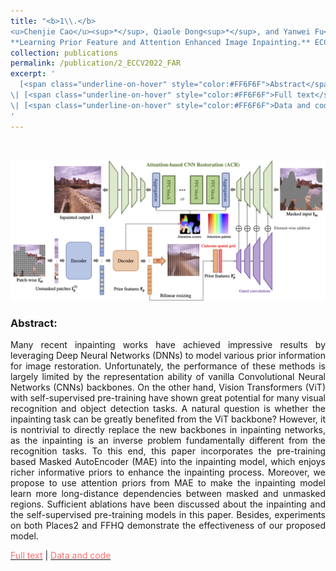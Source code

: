 ```yaml
---
title: "<b>1\\.</b> 
<u>Chenjie Cao</u><sup>*</sup>, Qiaole Dong<sup>*</sup>, and Yanwei Fu<sup><a title='Corresponding author'>✉</a></sup>. 
**Learning Prior Feature and Attention Enhanced Image Inpainting.** ECCV 2022. (* indicates co-first authour)"
collection: publications
permalink: /publication/2_ECCV2022_FAR
excerpt: '
  [<span class="underline-on-hover" style="color:#FF6F6F">Abstract</span>](../publication/2_ECCV2022_FAR)
\| [<span class="underline-on-hover" style="color:#FF6F6F">Full text</span>](https://arxiv.org/pdf/2208.01837.pdf)
\| [<span class="underline-on-hover" style="color:#FF6F6F">Data and code</span>](https://github.com/ewrfcas/MAE-FAR)
'
---
```


<br><center><img src="https://github.com/ewrfcas/MAE-FAR/blob/page/static/images/overview.png"></center>

### Abstract:

<p style='text-align: justify;'>
Many recent inpainting works have achieved impressive results by leveraging Deep Neural Networks (DNNs) to model various prior information for image restoration.
Unfortunately, the performance of these methods is largely limited by the representation ability of vanilla Convolutional Neural Networks (CNNs) backbones.
On the other hand, Vision Transformers (ViT) with self-supervised pre-training have shown great potential for many visual recognition and object detection tasks.
A natural question is whether the inpainting task can be greatly benefited from the ViT backbone?
However, it is nontrivial to directly replace the new backbones in inpainting networks, as the inpainting is an inverse problem fundamentally different from the recognition tasks.
To this end, this paper incorporates the pre-training based Masked AutoEncoder (MAE) into the inpainting model, which enjoys richer informative priors to enhance the inpainting process.
Moreover, we propose to use attention priors from MAE to make the inpainting model learn more long-distance dependencies between masked and unmasked regions.
Sufficient ablations have been discussed about the inpainting and the self-supervised pre-training models in this paper.
Besides, experiments on both Places2 and FFHQ demonstrate the effectiveness of our proposed model.
</p>

[<span class="underline-on-hover" style="color:#FF6F6F">Full text</span>](https://arxiv.org/pdf/2208.01837.pdf)
\| [<span class="underline-on-hover" style="color:#FF6F6F">Data and code</span>](https://github.com/ewrfcas/MAE-FAR)

